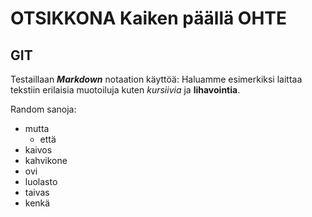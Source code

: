 # OTSIKKONA Kaiken päällä OHTE

## GIT

Testaillaan _**Markdown**_ notaation käyttöä: 
Haluamme esimerkiksi laittaa tekstiin erilaisia muotoiluja kuten
*kursiivia* ja **lihavointia**.

Random sanoja:
* mutta
  * että
* kaivos
* kahvikone
* ovi
* luolasto
* taivas
* kenkä

